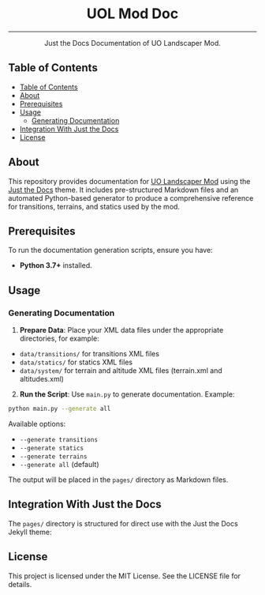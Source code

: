 <h1 align="center">UOL Mod Doc</h3>

---

<p align="center"> Just the Docs Documentation of UO Landscaper Mod.
    <br> 
</p>

## Table of Contents

- [Table of Contents](#table-of-contents)
- [About](#about)
- [Prerequisites](#prerequisites)
- [Usage](#usage)
  - [Generating Documentation](#generating-documentation)
- [Integration With Just the Docs](#integration-with-just-the-docs)
- [License](#license)

## About

This repository provides documentation for [UO Landscaper Mod](https://github.com/norad32/uo-landscaper-mod/) using the [Just the Docs](https://just-the-docs.github.io/just-the-docs/) theme. It includes pre-structured Markdown files and an automated Python-based generator to produce a comprehensive reference for transitions, terrains, and statics used by the mod.

## Prerequisites

To run the documentation generation scripts, ensure you have:

- **Python 3.7+** installed.

## Usage

### Generating Documentation

1. **Prepare Data**:
   Place your XML data files under the appropriate directories, for example:

- `data/transitions/` for transitions XML files
- `data/statics/` for statics XML files
- `data/system/` for terrain and altitude XML files (terrain.xml and altitudes.xml)

2. **Run the Script**:
   Use `main.py` to generate documentation.
   Example:

```bash
python main.py --generate all
```

Available options:

- `--generate transitions`
- `--generate statics`
- `--generate terrains`
- `--generate all` (default)

The output will be placed in the `pages/` directory as Markdown files.

## Integration With Just the Docs

The `pages/` directory is structured for direct use with the Just the Docs Jekyll theme:

## License

This project is licensed under the MIT License. See the LICENSE file for details.
